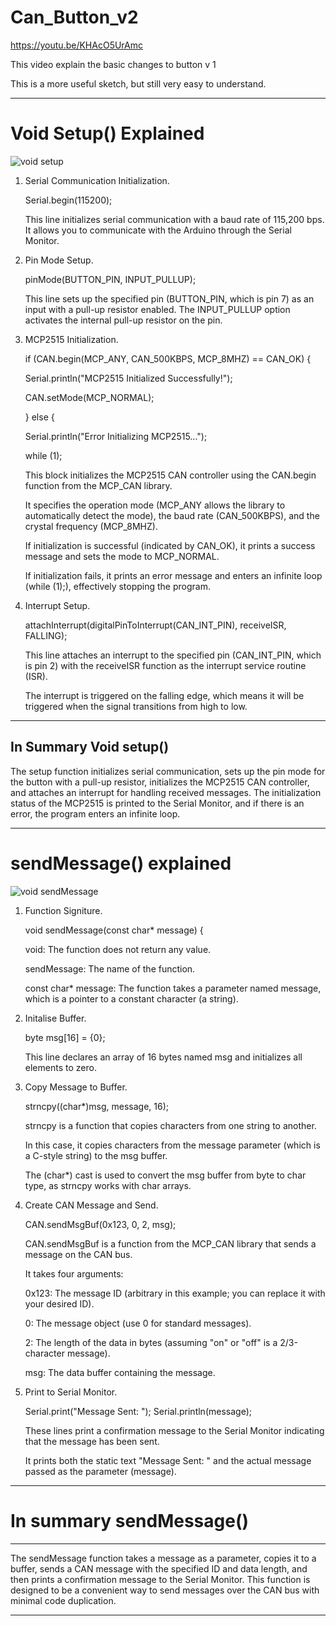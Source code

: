 # Can_Button_v2

https://youtu.be/KHAcO5UrAmc

This video explain the basic changes to button v 1

This is a more useful sketch, but still very easy to understand.

----

# Void Setup() Explained

![void setup](https://github.com/johnmholmes/YouTube-Can-Arduino-Nano/assets/60571002/65135323-77c3-48f6-819b-0c4a34e86adb)

1. Serial Communication Initialization.

   Serial.begin(115200);

   This line initializes serial communication with a baud rate of 115,200 bps. It allows you to communicate with the Arduino through the Serial Monitor.

2. Pin Mode Setup.

   pinMode(BUTTON_PIN, INPUT_PULLUP);

   This line sets up the specified pin (BUTTON_PIN, which is pin 7) as an input with a pull-up resistor enabled. The INPUT_PULLUP option activates the internal pull-up resistor on the pin.

3. MCP2515 Initialization.

   if (CAN.begin(MCP_ANY, CAN_500KBPS, MCP_8MHZ) == CAN_OK) {
   
   Serial.println("MCP2515 Initialized Successfully!");

   CAN.setMode(MCP_NORMAL);

   } else {

   Serial.println("Error Initializing MCP2515...");
 
   while (1);

   This block initializes the MCP2515 CAN controller using the CAN.begin function from the MCP_CAN library.

   It specifies the operation mode (MCP_ANY allows the library to automatically detect the mode), the baud rate (CAN_500KBPS), and the crystal frequency (MCP_8MHZ).

   If initialization is successful (indicated by CAN_OK), it prints a success message and sets the mode to MCP_NORMAL.

   If initialization fails, it prints an error message and enters an infinite loop (while (1);), effectively stopping the program.

4. Interrupt Setup.

   attachInterrupt(digitalPinToInterrupt(CAN_INT_PIN), receiveISR, FALLING);

   This line attaches an interrupt to the specified pin (CAN_INT_PIN, which is pin 2) with the receiveISR function as the interrupt service routine (ISR).

   The interrupt is triggered on the falling edge, which means it will be triggered when the signal transitions from high to low.

----
In Summary Void setup()
----

The setup function initializes serial communication, sets up the pin mode for the button with a pull-up resistor, initializes the MCP2515 CAN controller, and attaches an interrupt for handling received messages. The initialization status of the MCP2515 is printed to the Serial Monitor, and if there is an error, the program enters an infinite loop.

----


# sendMessage() explained

![void sendMessage](https://github.com/johnmholmes/YouTube-Can-Arduino-Nano/assets/60571002/64575530-bc20-4942-8d3f-54a77cdd3f8b)

1. Function Signiture.

   void sendMessage(const char* message) {

   void: The function does not return any value.

   sendMessage: The name of the function.

   const char* message: The function takes a parameter named message, which is a pointer to a constant character (a string).

2. Initalise Buffer.

   byte msg[16] = {0};

   This line declares an array of 16 bytes named msg and initializes all elements to zero.

3. Copy Message to Buffer.

   strncpy((char*)msg, message, 16);

   strncpy is a function that copies characters from one string to another.

   In this case, it copies characters from the message parameter (which is a C-style string) to the msg buffer.

   The (char*) cast is used to convert the msg buffer from byte to char type, as strncpy works with char arrays.

4. Create CAN Message and Send.

   CAN.sendMsgBuf(0x123, 0, 2, msg);

   CAN.sendMsgBuf is a function from the MCP_CAN library that sends a message on the CAN bus.

   It takes four arguments:

   0x123: The message ID (arbitrary in this example; you can replace it with your desired ID).

   0: The message object (use 0 for standard messages).

   2: The length of the data in bytes (assuming "on" or "off" is a 2/3-character message).

   msg: The data buffer containing the message.

5. Print to Serial Monitor.

   Serial.print("Message Sent: ");
   Serial.println(message);

   These lines print a confirmation message to the Serial Monitor indicating that the message has been sent.

   It prints both the static text "Message Sent: " and the actual message passed as the parameter (message).
----
# In summary sendMessage()
----
The sendMessage function takes a message as a parameter, copies it to a buffer, sends a CAN message with the specified ID and data length, and then prints a confirmation message to the Serial Monitor. This function is designed to be a convenient way to send messages over the CAN bus with minimal code duplication.

----
   
